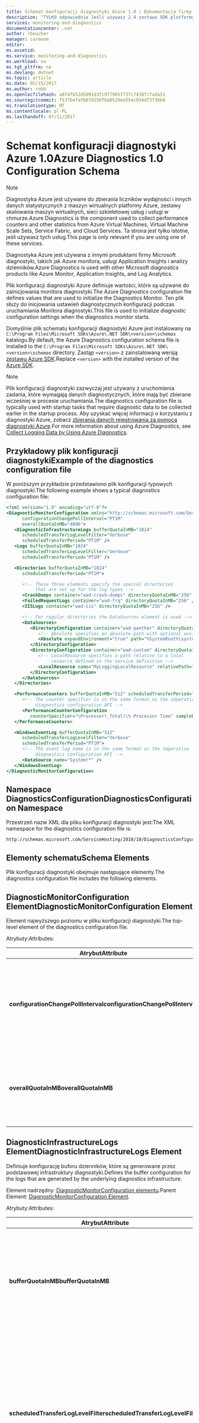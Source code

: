 ```yaml
---
title: Schemat konfiguracji diagnostyki Azure 1.0 | Dokumentacja firmy Microsoft
description: "TYLKO odpowiednie Jeśli używasz 2.4 zestawu SDK platformy Azure i poniżej z maszyn wirtualnych platformy Azure, zestawy skalowania maszyn wirtualnych, sieci szkieletowej usług lub usługi w chmurze."
services: monitoring-and-diagnostics
documentationcenter: .net
author: rboucher
manager: carmonm
editor: 
ms.assetid: 
ms.service: monitoring-and-diagnostics
ms.workload: na
ms.tgt_pltfrm: na
ms.devlang: dotnet
ms.topic: article
ms.date: 05/15/2017
ms.author: robb
ms.openlocfilehash: a8fdfb52d5091d3fc9779657737c7430fcfada51
ms.sourcegitcommit: f537befafb079256fba0529ee554c034d73f36b0
ms.translationtype: MT
ms.contentlocale: pl-PL
ms.lasthandoff: 07/11/2017
---
```

# <a name="azure-diagnostics-10-configuration-schema"></a><span data-ttu-id="be21f-103">Schemat konfiguracji diagnostyki Azure 1.0</span><span class="sxs-lookup"><span data-stu-id="be21f-103">Azure Diagnostics 1.0 Configuration Schema</span></span>
> [!NOTE]
> <span data-ttu-id="be21f-104">Diagnostyka Azure jest używane do zbierania liczników wydajności i innych danych statystycznych z maszyn wirtualnych platformy Azure, zestawy skalowania maszyn wirtualnych, sieci szkieletowej usług i usługi w chmurze.</span><span class="sxs-lookup"><span data-stu-id="be21f-104">Azure Diagnostics is the component used to collect performance counters and other statistics from Azure Virtual Machines, Virtual Machine Scale Sets, Service Fabric, and Cloud Services.</span></span>  <span data-ttu-id="be21f-105">Ta strona jest tylko istotne, jeśli używasz tych usług.</span><span class="sxs-lookup"><span data-stu-id="be21f-105">This page is only relevant if you are using one of these services.</span></span>
>

<span data-ttu-id="be21f-106">Diagnostyka Azure jest używana z innymi produktami firmy Microsoft diagnostyki, takich jak Azure monitora, usługi Application Insights i analizy dzienników.</span><span class="sxs-lookup"><span data-stu-id="be21f-106">Azure Diagnostics is used with other Microsoft diagnostics products like Azure Monitor, Application Insights, and Log Analytics.</span></span>

<span data-ttu-id="be21f-107">Plik konfiguracji diagnostyki Azure definiuje wartości, które są używane do zainicjowania monitora diagnostyki.</span><span class="sxs-lookup"><span data-stu-id="be21f-107">The Azure Diagnostics configuration file defines values that are used to initialize the Diagnostics Monitor.</span></span> <span data-ttu-id="be21f-108">Ten plik służy do inicjowania ustawień diagnostycznych konfiguracji podczas uruchamiania Monitora diagnostyki.</span><span class="sxs-lookup"><span data-stu-id="be21f-108">This file is used to initialize diagnostic configuration settings when the diagnostics monitor starts.</span></span>  

 <span data-ttu-id="be21f-109">Domyślnie plik schematu konfiguracji diagnostyki Azure jest instalowany na `C:\Program Files\Microsoft SDKs\Azure\.NET SDK\<version>\schemas` katalogu.</span><span class="sxs-lookup"><span data-stu-id="be21f-109">By default, the Azure Diagnostics configuration schema file is installed to the `C:\Program Files\Microsoft SDKs\Azure\.NET SDK\<version>\schemas` directory.</span></span> <span data-ttu-id="be21f-110">Zastąp `<version>` z zainstalowaną wersją [zestawu Azure SDK](http://www.windowsazure.com/develop/downloads/).</span><span class="sxs-lookup"><span data-stu-id="be21f-110">Replace `<version>` with the installed version of the [Azure SDK](http://www.windowsazure.com/develop/downloads/).</span></span>  

> [!NOTE]
>  <span data-ttu-id="be21f-111">Plik konfiguracji diagnostyki zazwyczaj jest używany z uruchomienia zadania, które wymagają danych diagnostycznych, które mają być zbierane wcześniej w procesie uruchamiania.</span><span class="sxs-lookup"><span data-stu-id="be21f-111">The diagnostics configuration file is typically used with startup tasks that require diagnostic data to be collected earlier in the startup process.</span></span> <span data-ttu-id="be21f-112">Aby uzyskać więcej informacji o korzystaniu z diagnostyki Azure, zobacz [zbierania danych rejestrowania za pomocą diagnostyki Azure](assetId:///83a91c23-5ca2-4fc9-8df3-62036c37a3d7).</span><span class="sxs-lookup"><span data-stu-id="be21f-112">For more information about using Azure Diagnostics, see [Collect Logging Data by Using Azure Diagnostics](assetId:///83a91c23-5ca2-4fc9-8df3-62036c37a3d7).</span></span>  

## <a name="example-of-the-diagnostics-configuration-file"></a><span data-ttu-id="be21f-113">Przykładowy plik konfiguracji diagnostyki</span><span class="sxs-lookup"><span data-stu-id="be21f-113">Example of the diagnostics configuration file</span></span>  
 <span data-ttu-id="be21f-114">W poniższym przykładzie przedstawiono plik konfiguracji typowych diagnostyki:</span><span class="sxs-lookup"><span data-stu-id="be21f-114">The following example shows a typical diagnostics configuration file:</span></span>  

```xml  
<?xml version="1.0" encoding="utf-8"?>
<DiagnosticMonitorConfiguration xmlns="http://schemas.microsoft.com/ServiceHosting/2010/10/DiagnosticsConfiguration"  
      configurationChangePollInterval="PT1M"  
      overallQuotaInMB="4096">  
   <DiagnosticInfrastructureLogs bufferQuotaInMB="1024"  
      scheduledTransferLogLevelFilter="Verbose"  
      scheduledTransferPeriod="PT1M" />  
   <Logs bufferQuotaInMB="1024"  
      scheduledTransferLogLevelFilter="Verbose"  
      scheduledTransferPeriod="PT1M" />  

   <Directories bufferQuotaInMB="1024"   
      scheduledTransferPeriod="PT1M">  

      <!-- These three elements specify the special directories   
           that are set up for the log types -->  
      <CrashDumps container="wad-crash-dumps" directoryQuotaInMB="256" />  
      <FailedRequestLogs container="wad-frq" directoryQuotaInMB="256" />  
      <IISLogs container="wad-iis" directoryQuotaInMB="256" />  

      <!-- For regular directories the DataSources element is used -->  
      <DataSources>  
         <DirectoryConfiguration container="wad-panther" directoryQuotaInMB="128">  
            <!-- Absolute specifies an absolute path with optional environment expansion -->  
            <Absolute expandEnvironment="true" path="%SystemRoot%\system32\sysprep\Panther" />  
         </DirectoryConfiguration>  
         <DirectoryConfiguration container="wad-custom" directoryQuotaInMB="128">  
            <!-- LocalResource specifies a path relative to a local   
                 resource defined in the service definition -->  
            <LocalResource name="MyLoggingLocalResource" relativePath="logs" />  
         </DirectoryConfiguration>  
      </DataSources>  
   </Directories>  

   <PerformanceCounters bufferQuotaInMB="512" scheduledTransferPeriod="PT1M">  
      <!-- The counter specifier is in the same format as the imperative   
           diagnostics configuration API -->  
      <PerformanceCounterConfiguration   
         counterSpecifier="\Processor(_Total)\% Processor Time" sampleRate="PT5S" />  
   </PerformanceCounters>  

   <WindowsEventLog bufferQuotaInMB="512"  
      scheduledTransferLogLevelFilter="Verbose"  
      scheduledTransferPeriod="PT1M">  
      <!-- The event log name is in the same format as the imperative   
           diagnostics configuration API -->  
      <DataSource name="System!*" />  
   </WindowsEventLog>  
</DiagnosticMonitorConfiguration>  
```  

## <a name="diagnosticsconfiguration-namespace"></a><span data-ttu-id="be21f-115">Namespace DiagnosticsConfiguration</span><span class="sxs-lookup"><span data-stu-id="be21f-115">DiagnosticsConfiguration Namespace</span></span>  
 <span data-ttu-id="be21f-116">Przestrzeń nazw XML dla pliku konfiguracji diagnostyki jest:</span><span class="sxs-lookup"><span data-stu-id="be21f-116">The XML namespace for the diagnostics configuration file is:</span></span>  

```  
http://schemas.microsoft.com/ServiceHosting/2010/10/DiagnosticsConfiguration  
```  

## <a name="schema-elements"></a><span data-ttu-id="be21f-117">Elementy schematu</span><span class="sxs-lookup"><span data-stu-id="be21f-117">Schema Elements</span></span>  
 <span data-ttu-id="be21f-118">Plik konfiguracji diagnostyki obejmuje następujące elementy.</span><span class="sxs-lookup"><span data-stu-id="be21f-118">The diagnostics configuration file includes the following elements.</span></span>


## <a name="diagnosticmonitorconfiguration-element"></a><span data-ttu-id="be21f-119">DiagnosticMonitorConfiguration Element</span><span class="sxs-lookup"><span data-stu-id="be21f-119">DiagnosticMonitorConfiguration Element</span></span>  
<span data-ttu-id="be21f-120">Element najwyższego poziomu w pliku konfiguracji diagnostyki.</span><span class="sxs-lookup"><span data-stu-id="be21f-120">The top-level element of the diagnostics configuration file.</span></span>  

<span data-ttu-id="be21f-121">Atrybuty:</span><span class="sxs-lookup"><span data-stu-id="be21f-121">Attributes:</span></span>

|<span data-ttu-id="be21f-122">Atrybut</span><span class="sxs-lookup"><span data-stu-id="be21f-122">Attribute</span></span>  |<span data-ttu-id="be21f-123">Typ</span><span class="sxs-lookup"><span data-stu-id="be21f-123">Type</span></span>   |<span data-ttu-id="be21f-124">Wymagane</span><span class="sxs-lookup"><span data-stu-id="be21f-124">Required</span></span>| <span data-ttu-id="be21f-125">Domyślne</span><span class="sxs-lookup"><span data-stu-id="be21f-125">Default</span></span> | <span data-ttu-id="be21f-126">Opis</span><span class="sxs-lookup"><span data-stu-id="be21f-126">Description</span></span>|  
|-----------|-------|--------|---------|------------|  
|<span data-ttu-id="be21f-127">**configurationChangePollInterval**</span><span class="sxs-lookup"><span data-stu-id="be21f-127">**configurationChangePollInterval**</span></span>|<span data-ttu-id="be21f-128">Czas trwania</span><span class="sxs-lookup"><span data-stu-id="be21f-128">duration</span></span>|<span data-ttu-id="be21f-129">Optional (Opcjonalność)</span><span class="sxs-lookup"><span data-stu-id="be21f-129">Optional</span></span> | <span data-ttu-id="be21f-130">PT1M</span><span class="sxs-lookup"><span data-stu-id="be21f-130">PT1M</span></span>| <span data-ttu-id="be21f-131">Określa interwał, jaką monitor diagnostyczny sonduje zmiany konfiguracji diagnostyki.</span><span class="sxs-lookup"><span data-stu-id="be21f-131">Specifies the interval at which the diagnostic monitor polls for diagnostic configuration changes.</span></span>|  
|<span data-ttu-id="be21f-132">**overallQuotaInMB**</span><span class="sxs-lookup"><span data-stu-id="be21f-132">**overallQuotaInMB**</span></span>|<span data-ttu-id="be21f-133">unsignedInt</span><span class="sxs-lookup"><span data-stu-id="be21f-133">unsignedInt</span></span>|<span data-ttu-id="be21f-134">Optional (Opcjonalność)</span><span class="sxs-lookup"><span data-stu-id="be21f-134">Optional</span></span>| <span data-ttu-id="be21f-135">4000 MB.</span><span class="sxs-lookup"><span data-stu-id="be21f-135">4000 MB.</span></span> <span data-ttu-id="be21f-136">Jeżeli określona wartość nie może przekraczać tę wartość</span><span class="sxs-lookup"><span data-stu-id="be21f-136">If you provide a value, it must not exceed this amount</span></span> |<span data-ttu-id="be21f-137">Łączną ilość przydzielonego na wszystkie bufory rejestrowania magazyn systemu plików.</span><span class="sxs-lookup"><span data-stu-id="be21f-137">The total amount of file system storage allocated for all logging buffers.</span></span>|  

## <a name="diagnosticinfrastructurelogs-element"></a><span data-ttu-id="be21f-138">DiagnosticInfrastructureLogs Element</span><span class="sxs-lookup"><span data-stu-id="be21f-138">DiagnosticInfrastructureLogs Element</span></span>  
<span data-ttu-id="be21f-139">Definiuje konfigurację buforu dzienników, które są generowane przez podstawowej infrastruktury diagnostyki.</span><span class="sxs-lookup"><span data-stu-id="be21f-139">Defines the buffer configuration for the logs that are generated by the underlying diagnostics infrastructure.</span></span>

<span data-ttu-id="be21f-140">Element nadrzędny: [DiagnosticMonitorConfiguration elementu](#DiagnosticMonitorConfiguration).</span><span class="sxs-lookup"><span data-stu-id="be21f-140">Parent Element: [DiagnosticMonitorConfiguration Element](#DiagnosticMonitorConfiguration).</span></span>  

<span data-ttu-id="be21f-141">Atrybuty:</span><span class="sxs-lookup"><span data-stu-id="be21f-141">Attributes:</span></span>

|<span data-ttu-id="be21f-142">Atrybut</span><span class="sxs-lookup"><span data-stu-id="be21f-142">Attribute</span></span>|<span data-ttu-id="be21f-143">Typ</span><span class="sxs-lookup"><span data-stu-id="be21f-143">Type</span></span>|<span data-ttu-id="be21f-144">Opis</span><span class="sxs-lookup"><span data-stu-id="be21f-144">Description</span></span>|  
|---------|----|-----------------|  
|<span data-ttu-id="be21f-145">**bufferQuotaInMB**</span><span class="sxs-lookup"><span data-stu-id="be21f-145">**bufferQuotaInMB**</span></span>|<span data-ttu-id="be21f-146">unsignedInt</span><span class="sxs-lookup"><span data-stu-id="be21f-146">unsignedInt</span></span>|<span data-ttu-id="be21f-147">Opcjonalny.</span><span class="sxs-lookup"><span data-stu-id="be21f-147">Optional.</span></span> <span data-ttu-id="be21f-148">Określa maksymalną ilość pamięci systemu plików, która jest dostępna dla określonych danych.</span><span class="sxs-lookup"><span data-stu-id="be21f-148">Specifies the maximum amount of file system storage that is available for the specified data.</span></span><br /><br /> <span data-ttu-id="be21f-149">Wartość domyślna to 0.</span><span class="sxs-lookup"><span data-stu-id="be21f-149">The default is 0.</span></span>|  
|<span data-ttu-id="be21f-150">**scheduledTransferLogLevelFilter**</span><span class="sxs-lookup"><span data-stu-id="be21f-150">**scheduledTransferLogLevelFilter**</span></span>|<span data-ttu-id="be21f-151">Ciąg</span><span class="sxs-lookup"><span data-stu-id="be21f-151">string</span></span>|<span data-ttu-id="be21f-152">Opcjonalny.</span><span class="sxs-lookup"><span data-stu-id="be21f-152">Optional.</span></span> <span data-ttu-id="be21f-153">Określa minimalny poziom ważności wpisy dziennika, które są przenoszone.</span><span class="sxs-lookup"><span data-stu-id="be21f-153">Specifies the minimum severity level for log entries that are transferred.</span></span> <span data-ttu-id="be21f-154">Wartość domyślna to **niezdefiniowane**.</span><span class="sxs-lookup"><span data-stu-id="be21f-154">The default value is **Undefined**.</span></span> <span data-ttu-id="be21f-155">Inne możliwe wartości to **pełne**, **informacji**, **ostrzeżenie**, **błąd**, i **krytyczny**.</span><span class="sxs-lookup"><span data-stu-id="be21f-155">Other possible values are **Verbose**, **Information**, **Warning**, **Error**, and **Critical**.</span></span>|  
|<span data-ttu-id="be21f-156">**scheduledTransferPeriod**</span><span class="sxs-lookup"><span data-stu-id="be21f-156">**scheduledTransferPeriod**</span></span>|<span data-ttu-id="be21f-157">Czas trwania</span><span class="sxs-lookup"><span data-stu-id="be21f-157">duration</span></span>|<span data-ttu-id="be21f-158">Opcjonalny.</span><span class="sxs-lookup"><span data-stu-id="be21f-158">Optional.</span></span> <span data-ttu-id="be21f-159">Określa interwał między zaplanowane transferów danych, zaokrąglona w górę do najbliższej minutę.</span><span class="sxs-lookup"><span data-stu-id="be21f-159">Specifies the interval between scheduled transfers of data, rounded up to the nearest minute.</span></span><br /><br /> <span data-ttu-id="be21f-160">Wartość domyślna to PT0S.</span><span class="sxs-lookup"><span data-stu-id="be21f-160">The default is PT0S.</span></span>|  

## <a name="logs-element"></a><span data-ttu-id="be21f-161">Element dzienników</span><span class="sxs-lookup"><span data-stu-id="be21f-161">Logs Element</span></span>  
 <span data-ttu-id="be21f-162">Definiuje konfigurację buforu podstawowe dzienników Azure.</span><span class="sxs-lookup"><span data-stu-id="be21f-162">Defines the buffer configuration for basic Azure logs.</span></span>

 <span data-ttu-id="be21f-163">Element nadrzędny: [DiagnosticMonitorConfiguration elementu](#DiagnosticMonitorConfiguration).</span><span class="sxs-lookup"><span data-stu-id="be21f-163">Parent element: [DiagnosticMonitorConfiguration Element](#DiagnosticMonitorConfiguration).</span></span>  

<span data-ttu-id="be21f-164">Atrybuty:</span><span class="sxs-lookup"><span data-stu-id="be21f-164">Attributes:</span></span>  

|<span data-ttu-id="be21f-165">Atrybut</span><span class="sxs-lookup"><span data-stu-id="be21f-165">Attribute</span></span>|<span data-ttu-id="be21f-166">Typ</span><span class="sxs-lookup"><span data-stu-id="be21f-166">Type</span></span>|<span data-ttu-id="be21f-167">Opis</span><span class="sxs-lookup"><span data-stu-id="be21f-167">Description</span></span>|  
|---------------|----------|-----------------|  
|<span data-ttu-id="be21f-168">**bufferQuotaInMB**</span><span class="sxs-lookup"><span data-stu-id="be21f-168">**bufferQuotaInMB**</span></span>|<span data-ttu-id="be21f-169">unsignedInt</span><span class="sxs-lookup"><span data-stu-id="be21f-169">unsignedInt</span></span>|<span data-ttu-id="be21f-170">Opcjonalny.</span><span class="sxs-lookup"><span data-stu-id="be21f-170">Optional.</span></span> <span data-ttu-id="be21f-171">Określa maksymalną ilość pamięci systemu plików, która jest dostępna dla określonych danych.</span><span class="sxs-lookup"><span data-stu-id="be21f-171">Specifies the maximum amount of file system storage that is available for the specified data.</span></span><br /><br /> <span data-ttu-id="be21f-172">Wartość domyślna to 0.</span><span class="sxs-lookup"><span data-stu-id="be21f-172">The default is 0.</span></span>|  
|<span data-ttu-id="be21f-173">**scheduledTransferLogLevelFilter**</span><span class="sxs-lookup"><span data-stu-id="be21f-173">**scheduledTransferLogLevelFilter**</span></span>|<span data-ttu-id="be21f-174">Ciąg</span><span class="sxs-lookup"><span data-stu-id="be21f-174">string</span></span>|<span data-ttu-id="be21f-175">Opcjonalny.</span><span class="sxs-lookup"><span data-stu-id="be21f-175">Optional.</span></span> <span data-ttu-id="be21f-176">Określa minimalny poziom ważności wpisy dziennika, które są przenoszone.</span><span class="sxs-lookup"><span data-stu-id="be21f-176">Specifies the minimum severity level for log entries that are transferred.</span></span> <span data-ttu-id="be21f-177">Wartość domyślna to **niezdefiniowane**.</span><span class="sxs-lookup"><span data-stu-id="be21f-177">The default value is **Undefined**.</span></span> <span data-ttu-id="be21f-178">Inne możliwe wartości to **pełne**, **informacji**, **ostrzeżenie**, **błąd**, i **krytyczny**.</span><span class="sxs-lookup"><span data-stu-id="be21f-178">Other possible values are **Verbose**, **Information**, **Warning**, **Error**, and **Critical**.</span></span>|  
|<span data-ttu-id="be21f-179">**scheduledTransferPeriod**</span><span class="sxs-lookup"><span data-stu-id="be21f-179">**scheduledTransferPeriod**</span></span>|<span data-ttu-id="be21f-180">Czas trwania</span><span class="sxs-lookup"><span data-stu-id="be21f-180">duration</span></span>|<span data-ttu-id="be21f-181">Opcjonalny.</span><span class="sxs-lookup"><span data-stu-id="be21f-181">Optional.</span></span> <span data-ttu-id="be21f-182">Określa interwał między zaplanowane transferów danych, zaokrąglona w górę do najbliższej minutę.</span><span class="sxs-lookup"><span data-stu-id="be21f-182">Specifies the interval between scheduled transfers of data, rounded up to the nearest minute.</span></span><br /><br /> <span data-ttu-id="be21f-183">Wartość domyślna to PT0S.</span><span class="sxs-lookup"><span data-stu-id="be21f-183">The default is PT0S.</span></span>|  

## <a name="directories-element"></a><span data-ttu-id="be21f-184">Element katalogów</span><span class="sxs-lookup"><span data-stu-id="be21f-184">Directories Element</span></span>  
<span data-ttu-id="be21f-185">Definiuje konfigurację buforu dla opartych na plikach dzienników zdefiniowanych przez użytkownika.</span><span class="sxs-lookup"><span data-stu-id="be21f-185">Defines the buffer configuration for file-based logs that you can define.</span></span>

<span data-ttu-id="be21f-186">Element nadrzędny: [DiagnosticMonitorConfiguration elementu](#DiagnosticMonitorConfiguration).</span><span class="sxs-lookup"><span data-stu-id="be21f-186">Parent element: [DiagnosticMonitorConfiguration Element](#DiagnosticMonitorConfiguration).</span></span>  


<span data-ttu-id="be21f-187">Atrybuty:</span><span class="sxs-lookup"><span data-stu-id="be21f-187">Attributes:</span></span>  

|<span data-ttu-id="be21f-188">Atrybut</span><span class="sxs-lookup"><span data-stu-id="be21f-188">Attribute</span></span>|<span data-ttu-id="be21f-189">Typ</span><span class="sxs-lookup"><span data-stu-id="be21f-189">Type</span></span>|<span data-ttu-id="be21f-190">Opis</span><span class="sxs-lookup"><span data-stu-id="be21f-190">Description</span></span>|  
|---------------|----------|-----------------|  
|<span data-ttu-id="be21f-191">**bufferQuotaInMB**</span><span class="sxs-lookup"><span data-stu-id="be21f-191">**bufferQuotaInMB**</span></span>|<span data-ttu-id="be21f-192">unsignedInt</span><span class="sxs-lookup"><span data-stu-id="be21f-192">unsignedInt</span></span>|<span data-ttu-id="be21f-193">Opcjonalny.</span><span class="sxs-lookup"><span data-stu-id="be21f-193">Optional.</span></span> <span data-ttu-id="be21f-194">Określa maksymalną ilość pamięci systemu plików, która jest dostępna dla określonych danych.</span><span class="sxs-lookup"><span data-stu-id="be21f-194">Specifies the maximum amount of file system storage that is available for the specified data.</span></span><br /><br /> <span data-ttu-id="be21f-195">Wartość domyślna to 0.</span><span class="sxs-lookup"><span data-stu-id="be21f-195">The default is 0.</span></span>|  
|<span data-ttu-id="be21f-196">**scheduledTransferPeriod**</span><span class="sxs-lookup"><span data-stu-id="be21f-196">**scheduledTransferPeriod**</span></span>|<span data-ttu-id="be21f-197">Czas trwania</span><span class="sxs-lookup"><span data-stu-id="be21f-197">duration</span></span>|<span data-ttu-id="be21f-198">Opcjonalny.</span><span class="sxs-lookup"><span data-stu-id="be21f-198">Optional.</span></span> <span data-ttu-id="be21f-199">Określa interwał między zaplanowane transferów danych, zaokrąglona w górę do najbliższej minutę.</span><span class="sxs-lookup"><span data-stu-id="be21f-199">Specifies the interval between scheduled transfers of data, rounded up to the nearest minute.</span></span><br /><br /> <span data-ttu-id="be21f-200">Wartość domyślna to PT0S.</span><span class="sxs-lookup"><span data-stu-id="be21f-200">The default is PT0S.</span></span>|  

## <a name="crashdumps-element"></a><span data-ttu-id="be21f-201">Element zrzutów awaryjnych</span><span class="sxs-lookup"><span data-stu-id="be21f-201">CrashDumps Element</span></span>  
 <span data-ttu-id="be21f-202">Określa katalog zrzuty awaryjne.</span><span class="sxs-lookup"><span data-stu-id="be21f-202">Defines the crash dumps directory.</span></span>

 <span data-ttu-id="be21f-203">Element nadrzędny: [Element katalogów](#Directories).</span><span class="sxs-lookup"><span data-stu-id="be21f-203">Parent Element: [Directories Element](#Directories).</span></span>  

<span data-ttu-id="be21f-204">Atrybuty:</span><span class="sxs-lookup"><span data-stu-id="be21f-204">Attributes:</span></span>  

|<span data-ttu-id="be21f-205">Atrybut</span><span class="sxs-lookup"><span data-stu-id="be21f-205">Attribute</span></span>|<span data-ttu-id="be21f-206">Typ</span><span class="sxs-lookup"><span data-stu-id="be21f-206">Type</span></span>|<span data-ttu-id="be21f-207">Opis</span><span class="sxs-lookup"><span data-stu-id="be21f-207">Description</span></span>|  
|---------------|----------|-----------------|  
|<span data-ttu-id="be21f-208">**kontener**</span><span class="sxs-lookup"><span data-stu-id="be21f-208">**container**</span></span>|<span data-ttu-id="be21f-209">Ciąg</span><span class="sxs-lookup"><span data-stu-id="be21f-209">string</span></span>|<span data-ttu-id="be21f-210">Nazwa kontenera, w którym ma zostać przeniesiony zawartość katalogu.</span><span class="sxs-lookup"><span data-stu-id="be21f-210">The name of the container where the contents of the directory is to be transferred.</span></span>|  
|<span data-ttu-id="be21f-211">**directoryQuotaInMB**</span><span class="sxs-lookup"><span data-stu-id="be21f-211">**directoryQuotaInMB**</span></span>|<span data-ttu-id="be21f-212">unsignedInt</span><span class="sxs-lookup"><span data-stu-id="be21f-212">unsignedInt</span></span>|<span data-ttu-id="be21f-213">Opcjonalny.</span><span class="sxs-lookup"><span data-stu-id="be21f-213">Optional.</span></span> <span data-ttu-id="be21f-214">Określa maksymalny rozmiar katalogu w megabajtach.</span><span class="sxs-lookup"><span data-stu-id="be21f-214">Specifies the maximum size of the directory in megabytes.</span></span><br /><br /> <span data-ttu-id="be21f-215">Wartość domyślna to 0.</span><span class="sxs-lookup"><span data-stu-id="be21f-215">The default is 0.</span></span>|  

## <a name="failedrequestlogs-element"></a><span data-ttu-id="be21f-216">FailedRequestLogs Element</span><span class="sxs-lookup"><span data-stu-id="be21f-216">FailedRequestLogs Element</span></span>  
 <span data-ttu-id="be21f-217">Określa katalog dziennika nie powiodło się żądanie.</span><span class="sxs-lookup"><span data-stu-id="be21f-217">Defines the failed request log directory.</span></span>

 <span data-ttu-id="be21f-218">Element nadrzędny elementu [Element katalogów](#Directories).</span><span class="sxs-lookup"><span data-stu-id="be21f-218">Parent Element [Directories Element](#Directories).</span></span>  

<span data-ttu-id="be21f-219">Atrybuty:</span><span class="sxs-lookup"><span data-stu-id="be21f-219">Attributes:</span></span>  

|<span data-ttu-id="be21f-220">Atrybut</span><span class="sxs-lookup"><span data-stu-id="be21f-220">Attribute</span></span>|<span data-ttu-id="be21f-221">Typ</span><span class="sxs-lookup"><span data-stu-id="be21f-221">Type</span></span>|<span data-ttu-id="be21f-222">Opis</span><span class="sxs-lookup"><span data-stu-id="be21f-222">Description</span></span>|  
|---------------|----------|-----------------|  
|<span data-ttu-id="be21f-223">**kontener**</span><span class="sxs-lookup"><span data-stu-id="be21f-223">**container**</span></span>|<span data-ttu-id="be21f-224">Ciąg</span><span class="sxs-lookup"><span data-stu-id="be21f-224">string</span></span>|<span data-ttu-id="be21f-225">Nazwa kontenera, w którym ma zostać przeniesiony zawartość katalogu.</span><span class="sxs-lookup"><span data-stu-id="be21f-225">The name of the container where the contents of the directory is to be transferred.</span></span>|  
|<span data-ttu-id="be21f-226">**directoryQuotaInMB**</span><span class="sxs-lookup"><span data-stu-id="be21f-226">**directoryQuotaInMB**</span></span>|<span data-ttu-id="be21f-227">unsignedInt</span><span class="sxs-lookup"><span data-stu-id="be21f-227">unsignedInt</span></span>|<span data-ttu-id="be21f-228">Opcjonalny.</span><span class="sxs-lookup"><span data-stu-id="be21f-228">Optional.</span></span> <span data-ttu-id="be21f-229">Określa maksymalny rozmiar katalogu w megabajtach.</span><span class="sxs-lookup"><span data-stu-id="be21f-229">Specifies the maximum size of the directory in megabytes.</span></span><br /><br /> <span data-ttu-id="be21f-230">Wartość domyślna to 0.</span><span class="sxs-lookup"><span data-stu-id="be21f-230">The default is 0.</span></span>|  

##  <a name="iislogs-element"></a><span data-ttu-id="be21f-231">IISLogs Element</span><span class="sxs-lookup"><span data-stu-id="be21f-231">IISLogs Element</span></span>  
 <span data-ttu-id="be21f-232">Określa katalog dziennika usług IIS.</span><span class="sxs-lookup"><span data-stu-id="be21f-232">Defines the IIS log directory.</span></span>

 <span data-ttu-id="be21f-233">Element nadrzędny elementu [Element katalogów](#Directories).</span><span class="sxs-lookup"><span data-stu-id="be21f-233">Parent Element [Directories Element](#Directories).</span></span>  

<span data-ttu-id="be21f-234">Atrybuty:</span><span class="sxs-lookup"><span data-stu-id="be21f-234">Attributes:</span></span>  

|<span data-ttu-id="be21f-235">Atrybut</span><span class="sxs-lookup"><span data-stu-id="be21f-235">Attribute</span></span>|<span data-ttu-id="be21f-236">Typ</span><span class="sxs-lookup"><span data-stu-id="be21f-236">Type</span></span>|<span data-ttu-id="be21f-237">Opis</span><span class="sxs-lookup"><span data-stu-id="be21f-237">Description</span></span>|  
|---------------|----------|-----------------|  
|<span data-ttu-id="be21f-238">**kontener**</span><span class="sxs-lookup"><span data-stu-id="be21f-238">**container**</span></span>|<span data-ttu-id="be21f-239">Ciąg</span><span class="sxs-lookup"><span data-stu-id="be21f-239">string</span></span>|<span data-ttu-id="be21f-240">Nazwa kontenera, w którym ma zostać przeniesiony zawartość katalogu.</span><span class="sxs-lookup"><span data-stu-id="be21f-240">The name of the container where the contents of the directory is to be transferred.</span></span>|  
|<span data-ttu-id="be21f-241">**directoryQuotaInMB**</span><span class="sxs-lookup"><span data-stu-id="be21f-241">**directoryQuotaInMB**</span></span>|<span data-ttu-id="be21f-242">unsignedInt</span><span class="sxs-lookup"><span data-stu-id="be21f-242">unsignedInt</span></span>|<span data-ttu-id="be21f-243">Opcjonalny.</span><span class="sxs-lookup"><span data-stu-id="be21f-243">Optional.</span></span> <span data-ttu-id="be21f-244">Określa maksymalny rozmiar katalogu w megabajtach.</span><span class="sxs-lookup"><span data-stu-id="be21f-244">Specifies the maximum size of the directory in megabytes.</span></span><br /><br /> <span data-ttu-id="be21f-245">Wartość domyślna to 0.</span><span class="sxs-lookup"><span data-stu-id="be21f-245">The default is 0.</span></span>|  

## <a name="datasources-element"></a><span data-ttu-id="be21f-246">Element źródeł danych</span><span class="sxs-lookup"><span data-stu-id="be21f-246">DataSources Element</span></span>  
 <span data-ttu-id="be21f-247">Definiuje zero lub więcej katalogów dodatkowe dziennika.</span><span class="sxs-lookup"><span data-stu-id="be21f-247">Defines zero or more additional log directories.</span></span>

 <span data-ttu-id="be21f-248">Element nadrzędny: [Element katalogów](#Directories).</span><span class="sxs-lookup"><span data-stu-id="be21f-248">Parent Element: [Directories Element](#Directories).</span></span>

## <a name="directoryconfiguration-element"></a><span data-ttu-id="be21f-249">DirectoryConfiguration Element</span><span class="sxs-lookup"><span data-stu-id="be21f-249">DirectoryConfiguration Element</span></span>  
 <span data-ttu-id="be21f-250">Określa katalog plików dziennika do monitorowania.</span><span class="sxs-lookup"><span data-stu-id="be21f-250">Defines the directory of log files to monitor.</span></span>

 <span data-ttu-id="be21f-251">Element nadrzędny: [źródeł danych elementu](#DataSources).</span><span class="sxs-lookup"><span data-stu-id="be21f-251">Parent Element: [DataSources Element](#DataSources).</span></span>

<span data-ttu-id="be21f-252">Atrybuty:</span><span class="sxs-lookup"><span data-stu-id="be21f-252">Attributes:</span></span>

|<span data-ttu-id="be21f-253">Atrybut</span><span class="sxs-lookup"><span data-stu-id="be21f-253">Attribute</span></span>|<span data-ttu-id="be21f-254">Typ</span><span class="sxs-lookup"><span data-stu-id="be21f-254">Type</span></span>|<span data-ttu-id="be21f-255">Opis</span><span class="sxs-lookup"><span data-stu-id="be21f-255">Description</span></span>|  
|---------------|----------|-----------------|  
|<span data-ttu-id="be21f-256">**kontener**</span><span class="sxs-lookup"><span data-stu-id="be21f-256">**container**</span></span>|<span data-ttu-id="be21f-257">Ciąg</span><span class="sxs-lookup"><span data-stu-id="be21f-257">string</span></span>|<span data-ttu-id="be21f-258">Nazwa kontenera, w którym ma zostać przeniesiony zawartość katalogu.</span><span class="sxs-lookup"><span data-stu-id="be21f-258">The name of the container where the contents of the directory is to be transferred.</span></span>|  
|<span data-ttu-id="be21f-259">**directoryQuotaInMB**</span><span class="sxs-lookup"><span data-stu-id="be21f-259">**directoryQuotaInMB**</span></span>|<span data-ttu-id="be21f-260">unsignedInt</span><span class="sxs-lookup"><span data-stu-id="be21f-260">unsignedInt</span></span>|<span data-ttu-id="be21f-261">Opcjonalny.</span><span class="sxs-lookup"><span data-stu-id="be21f-261">Optional.</span></span> <span data-ttu-id="be21f-262">Określa maksymalny rozmiar katalogu w megabajtach.</span><span class="sxs-lookup"><span data-stu-id="be21f-262">Specifies the maximum size of the directory in megabytes.</span></span><br /><br /> <span data-ttu-id="be21f-263">Wartość domyślna to 0.</span><span class="sxs-lookup"><span data-stu-id="be21f-263">The default is 0.</span></span>|  

## <a name="absolute-element"></a><span data-ttu-id="be21f-264">Element bezwzględne</span><span class="sxs-lookup"><span data-stu-id="be21f-264">Absolute Element</span></span>  
 <span data-ttu-id="be21f-265">Określa ścieżkę bezwzględną katalogu można monitorować za pomocą środowiska opcjonalne rozszerzenia.</span><span class="sxs-lookup"><span data-stu-id="be21f-265">Defines an absolute path of the directory to monitor with optional environment expansion.</span></span>

 <span data-ttu-id="be21f-266">Element nadrzędny: [DirectoryConfiguration elementu](#DirectoryConfiguration).</span><span class="sxs-lookup"><span data-stu-id="be21f-266">Parent Element: [DirectoryConfiguration Element](#DirectoryConfiguration).</span></span>  

<span data-ttu-id="be21f-267">Atrybuty:</span><span class="sxs-lookup"><span data-stu-id="be21f-267">Attributes:</span></span>  

|<span data-ttu-id="be21f-268">Atrybut</span><span class="sxs-lookup"><span data-stu-id="be21f-268">Attribute</span></span>|<span data-ttu-id="be21f-269">Typ</span><span class="sxs-lookup"><span data-stu-id="be21f-269">Type</span></span>|<span data-ttu-id="be21f-270">Opis</span><span class="sxs-lookup"><span data-stu-id="be21f-270">Description</span></span>|  
|---------------|----------|-----------------|  
|<span data-ttu-id="be21f-271">**Ścieżka**</span><span class="sxs-lookup"><span data-stu-id="be21f-271">**path**</span></span>|<span data-ttu-id="be21f-272">Ciąg</span><span class="sxs-lookup"><span data-stu-id="be21f-272">string</span></span>|<span data-ttu-id="be21f-273">Wymagane.</span><span class="sxs-lookup"><span data-stu-id="be21f-273">Required.</span></span> <span data-ttu-id="be21f-274">Ścieżka bezwzględna do katalogu, do monitorowania.</span><span class="sxs-lookup"><span data-stu-id="be21f-274">The absolute path to the directory to monitor.</span></span>|  
|<span data-ttu-id="be21f-275">**expandEnvironment**</span><span class="sxs-lookup"><span data-stu-id="be21f-275">**expandEnvironment**</span></span>|<span data-ttu-id="be21f-276">Wartość logiczna</span><span class="sxs-lookup"><span data-stu-id="be21f-276">boolean</span></span>|<span data-ttu-id="be21f-277">Wymagane.</span><span class="sxs-lookup"><span data-stu-id="be21f-277">Required.</span></span> <span data-ttu-id="be21f-278">Jeśli ustawiono **true**, zostaną rozwinięte zmiennych środowiskowych w ścieżce.</span><span class="sxs-lookup"><span data-stu-id="be21f-278">If set to **true**, environment variables in the path are expanded.</span></span>|  

## <a name="localresource-element"></a><span data-ttu-id="be21f-279">LocalResource Element</span><span class="sxs-lookup"><span data-stu-id="be21f-279">LocalResource Element</span></span>  
 <span data-ttu-id="be21f-280">Określa ścieżkę względną wobec zasobu lokalnego określona w definicji usługi.</span><span class="sxs-lookup"><span data-stu-id="be21f-280">Defines a path relative to a local resource defined in the service definition.</span></span>

 <span data-ttu-id="be21f-281">Element nadrzędny: [DirectoryConfiguration elementu](#DirectoryConfiguration).</span><span class="sxs-lookup"><span data-stu-id="be21f-281">Parent Element: [DirectoryConfiguration Element](#DirectoryConfiguration).</span></span>  

<span data-ttu-id="be21f-282">Atrybuty:</span><span class="sxs-lookup"><span data-stu-id="be21f-282">Attributes:</span></span>  

|<span data-ttu-id="be21f-283">Atrybut</span><span class="sxs-lookup"><span data-stu-id="be21f-283">Attribute</span></span>|<span data-ttu-id="be21f-284">Typ</span><span class="sxs-lookup"><span data-stu-id="be21f-284">Type</span></span>|<span data-ttu-id="be21f-285">Opis</span><span class="sxs-lookup"><span data-stu-id="be21f-285">Description</span></span>|  
|---------------|----------|-----------------|  
|<span data-ttu-id="be21f-286">**Nazwa**</span><span class="sxs-lookup"><span data-stu-id="be21f-286">**name**</span></span>|<span data-ttu-id="be21f-287">Ciąg</span><span class="sxs-lookup"><span data-stu-id="be21f-287">string</span></span>|<span data-ttu-id="be21f-288">Wymagane.</span><span class="sxs-lookup"><span data-stu-id="be21f-288">Required.</span></span> <span data-ttu-id="be21f-289">Nazwa zasobu lokalnego zawierająca katalogi do monitorowania.</span><span class="sxs-lookup"><span data-stu-id="be21f-289">The name of the local resource that contains the directory to monitor.</span></span>|  
|<span data-ttu-id="be21f-290">**relativePath**</span><span class="sxs-lookup"><span data-stu-id="be21f-290">**relativePath**</span></span>|<span data-ttu-id="be21f-291">Ciąg</span><span class="sxs-lookup"><span data-stu-id="be21f-291">string</span></span>|<span data-ttu-id="be21f-292">Wymagane.</span><span class="sxs-lookup"><span data-stu-id="be21f-292">Required.</span></span> <span data-ttu-id="be21f-293">Ścieżka względna zasobu lokalnego do monitorowania.</span><span class="sxs-lookup"><span data-stu-id="be21f-293">The path relative to the local resource to monitor.</span></span>|  

## <a name="performancecounters-element"></a><span data-ttu-id="be21f-294">PerformanceCounters — Element</span><span class="sxs-lookup"><span data-stu-id="be21f-294">PerformanceCounters Element</span></span>  
 <span data-ttu-id="be21f-295">Określa ścieżkę do wartości licznika wydajności do zbierania.</span><span class="sxs-lookup"><span data-stu-id="be21f-295">Defines the path to the performance counter to collect.</span></span>

 <span data-ttu-id="be21f-296">Element nadrzędny: [DiagnosticMonitorConfiguration elementu](#DiagnosticMonitorConfiguration).</span><span class="sxs-lookup"><span data-stu-id="be21f-296">Parent Element: [DiagnosticMonitorConfiguration Element](#DiagnosticMonitorConfiguration).</span></span>


 <span data-ttu-id="be21f-297">Atrybuty:</span><span class="sxs-lookup"><span data-stu-id="be21f-297">Attributes:</span></span>  

|<span data-ttu-id="be21f-298">Atrybut</span><span class="sxs-lookup"><span data-stu-id="be21f-298">Attribute</span></span>|<span data-ttu-id="be21f-299">Typ</span><span class="sxs-lookup"><span data-stu-id="be21f-299">Type</span></span>|<span data-ttu-id="be21f-300">Opis</span><span class="sxs-lookup"><span data-stu-id="be21f-300">Description</span></span>|  
|---------------|----------|-----------------|  
|<span data-ttu-id="be21f-301">**bufferQuotaInMB**</span><span class="sxs-lookup"><span data-stu-id="be21f-301">**bufferQuotaInMB**</span></span>|<span data-ttu-id="be21f-302">unsignedInt</span><span class="sxs-lookup"><span data-stu-id="be21f-302">unsignedInt</span></span>|<span data-ttu-id="be21f-303">Opcjonalny.</span><span class="sxs-lookup"><span data-stu-id="be21f-303">Optional.</span></span> <span data-ttu-id="be21f-304">Określa maksymalną ilość pamięci systemu plików, która jest dostępna dla określonych danych.</span><span class="sxs-lookup"><span data-stu-id="be21f-304">Specifies the maximum amount of file system storage that is available for the specified data.</span></span><br /><br /> <span data-ttu-id="be21f-305">Wartość domyślna to 0.</span><span class="sxs-lookup"><span data-stu-id="be21f-305">The default is 0.</span></span>|  
|<span data-ttu-id="be21f-306">**scheduledTransferPeriod**</span><span class="sxs-lookup"><span data-stu-id="be21f-306">**scheduledTransferPeriod**</span></span>|<span data-ttu-id="be21f-307">Czas trwania</span><span class="sxs-lookup"><span data-stu-id="be21f-307">duration</span></span>|<span data-ttu-id="be21f-308">Opcjonalny.</span><span class="sxs-lookup"><span data-stu-id="be21f-308">Optional.</span></span> <span data-ttu-id="be21f-309">Określa interwał między zaplanowane transferów danych, zaokrąglona w górę do najbliższej minutę.</span><span class="sxs-lookup"><span data-stu-id="be21f-309">Specifies the interval between scheduled transfers of data, rounded up to the nearest minute.</span></span><br /><br /> <span data-ttu-id="be21f-310">Wartość domyślna to PT0S.</span><span class="sxs-lookup"><span data-stu-id="be21f-310">The default is PT0S.</span></span>|  

## <a name="performancecounterconfiguration-element"></a><span data-ttu-id="be21f-311">PerformanceCounterConfiguration Element</span><span class="sxs-lookup"><span data-stu-id="be21f-311">PerformanceCounterConfiguration Element</span></span>  
 <span data-ttu-id="be21f-312">Określa licznik wydajności do zbierania.</span><span class="sxs-lookup"><span data-stu-id="be21f-312">Defines the performance counter to collect.</span></span>

 <span data-ttu-id="be21f-313">Element nadrzędny: [PerformanceCounters — Element](#PerformanceCounters).</span><span class="sxs-lookup"><span data-stu-id="be21f-313">Parent Element: [PerformanceCounters Element](#PerformanceCounters).</span></span>  

 <span data-ttu-id="be21f-314">Atrybuty:</span><span class="sxs-lookup"><span data-stu-id="be21f-314">Attributes:</span></span>  

|<span data-ttu-id="be21f-315">Atrybut</span><span class="sxs-lookup"><span data-stu-id="be21f-315">Attribute</span></span>|<span data-ttu-id="be21f-316">Typ</span><span class="sxs-lookup"><span data-stu-id="be21f-316">Type</span></span>|<span data-ttu-id="be21f-317">Opis</span><span class="sxs-lookup"><span data-stu-id="be21f-317">Description</span></span>|  
|---------------|----------|-----------------|  
|<span data-ttu-id="be21f-318">**counterSpecifier**</span><span class="sxs-lookup"><span data-stu-id="be21f-318">**counterSpecifier**</span></span>|<span data-ttu-id="be21f-319">Ciąg</span><span class="sxs-lookup"><span data-stu-id="be21f-319">string</span></span>|<span data-ttu-id="be21f-320">Wymagane.</span><span class="sxs-lookup"><span data-stu-id="be21f-320">Required.</span></span> <span data-ttu-id="be21f-321">Ścieżka do liczników wydajności do zbierania.</span><span class="sxs-lookup"><span data-stu-id="be21f-321">The path to the performance counter to collect.</span></span>|  
|<span data-ttu-id="be21f-322">**sampleRate**</span><span class="sxs-lookup"><span data-stu-id="be21f-322">**sampleRate**</span></span>|<span data-ttu-id="be21f-323">Czas trwania</span><span class="sxs-lookup"><span data-stu-id="be21f-323">duration</span></span>|<span data-ttu-id="be21f-324">Wymagane.</span><span class="sxs-lookup"><span data-stu-id="be21f-324">Required.</span></span> <span data-ttu-id="be21f-325">Częstotliwość licznika wydajności powinny być zbierane.</span><span class="sxs-lookup"><span data-stu-id="be21f-325">The rate at which the performance counter should be collected.</span></span>|  

## <a name="windowseventlog-element"></a><span data-ttu-id="be21f-326">WindowsEventLog Element</span><span class="sxs-lookup"><span data-stu-id="be21f-326">WindowsEventLog Element</span></span>  
 <span data-ttu-id="be21f-327">Definiuje dzienniki zdarzeń, aby monitorować.</span><span class="sxs-lookup"><span data-stu-id="be21f-327">Defines the event logs to monitor.</span></span>

 <span data-ttu-id="be21f-328">Element nadrzędny: [DiagnosticMonitorConfiguration elementu](#DiagnosticMonitorConfiguration).</span><span class="sxs-lookup"><span data-stu-id="be21f-328">Parent Element: [DiagnosticMonitorConfiguration Element](#DiagnosticMonitorConfiguration).</span></span>

  <span data-ttu-id="be21f-329">Atrybuty:</span><span class="sxs-lookup"><span data-stu-id="be21f-329">Attributes:</span></span>

|<span data-ttu-id="be21f-330">Atrybut</span><span class="sxs-lookup"><span data-stu-id="be21f-330">Attribute</span></span>|<span data-ttu-id="be21f-331">Typ</span><span class="sxs-lookup"><span data-stu-id="be21f-331">Type</span></span>|<span data-ttu-id="be21f-332">Opis</span><span class="sxs-lookup"><span data-stu-id="be21f-332">Description</span></span>|  
|---------------|----------|-----------------|  
|<span data-ttu-id="be21f-333">**bufferQuotaInMB**</span><span class="sxs-lookup"><span data-stu-id="be21f-333">**bufferQuotaInMB**</span></span>|<span data-ttu-id="be21f-334">unsignedInt</span><span class="sxs-lookup"><span data-stu-id="be21f-334">unsignedInt</span></span>|<span data-ttu-id="be21f-335">Opcjonalny.</span><span class="sxs-lookup"><span data-stu-id="be21f-335">Optional.</span></span> <span data-ttu-id="be21f-336">Określa maksymalną ilość pamięci systemu plików, która jest dostępna dla określonych danych.</span><span class="sxs-lookup"><span data-stu-id="be21f-336">Specifies the maximum amount of file system storage that is available for the specified data.</span></span><br /><br /> <span data-ttu-id="be21f-337">Wartość domyślna to 0.</span><span class="sxs-lookup"><span data-stu-id="be21f-337">The default is 0.</span></span>|  
|<span data-ttu-id="be21f-338">**scheduledTransferLogLevelFilter**</span><span class="sxs-lookup"><span data-stu-id="be21f-338">**scheduledTransferLogLevelFilter**</span></span>|<span data-ttu-id="be21f-339">Ciąg</span><span class="sxs-lookup"><span data-stu-id="be21f-339">string</span></span>|<span data-ttu-id="be21f-340">Opcjonalny.</span><span class="sxs-lookup"><span data-stu-id="be21f-340">Optional.</span></span> <span data-ttu-id="be21f-341">Określa minimalny poziom ważności wpisy dziennika, które są przenoszone.</span><span class="sxs-lookup"><span data-stu-id="be21f-341">Specifies the minimum severity level for log entries that are transferred.</span></span> <span data-ttu-id="be21f-342">Wartość domyślna to **niezdefiniowane**.</span><span class="sxs-lookup"><span data-stu-id="be21f-342">The default value is **Undefined**.</span></span> <span data-ttu-id="be21f-343">Inne możliwe wartości to **pełne**, **informacji**, **ostrzeżenie**, **błąd**, i **krytyczny**.</span><span class="sxs-lookup"><span data-stu-id="be21f-343">Other possible values are **Verbose**, **Information**, **Warning**, **Error**, and **Critical**.</span></span>|  
|<span data-ttu-id="be21f-344">**scheduledTransferPeriod**</span><span class="sxs-lookup"><span data-stu-id="be21f-344">**scheduledTransferPeriod**</span></span>|<span data-ttu-id="be21f-345">Czas trwania</span><span class="sxs-lookup"><span data-stu-id="be21f-345">duration</span></span>|<span data-ttu-id="be21f-346">Opcjonalny.</span><span class="sxs-lookup"><span data-stu-id="be21f-346">Optional.</span></span> <span data-ttu-id="be21f-347">Określa interwał między zaplanowane transferów danych, zaokrąglona w górę do najbliższej minutę.</span><span class="sxs-lookup"><span data-stu-id="be21f-347">Specifies the interval between scheduled transfers of data, rounded up to the nearest minute.</span></span><br /><br /> <span data-ttu-id="be21f-348">Wartość domyślna to PT0S.</span><span class="sxs-lookup"><span data-stu-id="be21f-348">The default is PT0S.</span></span>|  

## <a name="datasource-element"></a><span data-ttu-id="be21f-349">DataSource Element</span><span class="sxs-lookup"><span data-stu-id="be21f-349">DataSource Element</span></span>  
 <span data-ttu-id="be21f-350">Definiuje dziennik zdarzeń w celu monitorowania.</span><span class="sxs-lookup"><span data-stu-id="be21f-350">Defines the event log to monitor.</span></span>

 <span data-ttu-id="be21f-351">Element nadrzędny: [WindowsEventLog elementu](#windowsEventLog).</span><span class="sxs-lookup"><span data-stu-id="be21f-351">Parent Element: [WindowsEventLog Element](#windowsEventLog).</span></span>  

 <span data-ttu-id="be21f-352">Atrybuty:</span><span class="sxs-lookup"><span data-stu-id="be21f-352">Attributes:</span></span>

|<span data-ttu-id="be21f-353">Atrybut</span><span class="sxs-lookup"><span data-stu-id="be21f-353">Attribute</span></span>|<span data-ttu-id="be21f-354">Typ</span><span class="sxs-lookup"><span data-stu-id="be21f-354">Type</span></span>|<span data-ttu-id="be21f-355">Opis</span><span class="sxs-lookup"><span data-stu-id="be21f-355">Description</span></span>|  
|---------------|----------|-----------------|  
|<span data-ttu-id="be21f-356">**Nazwa**</span><span class="sxs-lookup"><span data-stu-id="be21f-356">**name**</span></span>|<span data-ttu-id="be21f-357">Ciąg</span><span class="sxs-lookup"><span data-stu-id="be21f-357">string</span></span>|<span data-ttu-id="be21f-358">Wymagane.</span><span class="sxs-lookup"><span data-stu-id="be21f-358">Required.</span></span> <span data-ttu-id="be21f-359">Wyrażenie XPath, określając dziennika do zbierania.</span><span class="sxs-lookup"><span data-stu-id="be21f-359">An XPath expression specifying the log to collect.</span></span>|  
